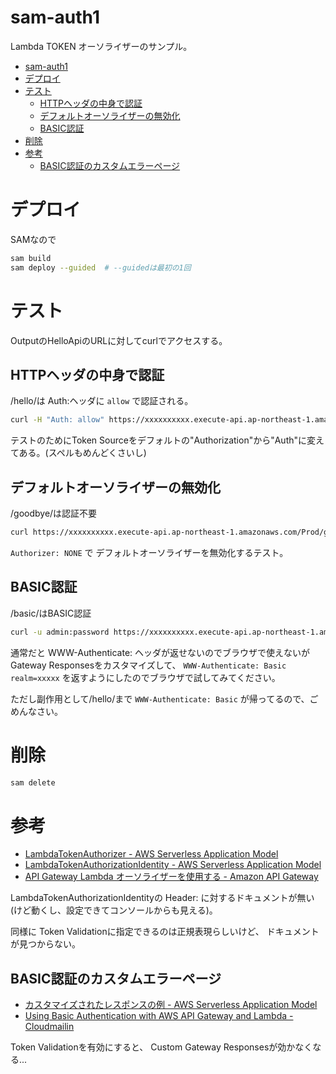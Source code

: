 # sam-auth1

Lambda TOKEN オーソライザーのサンプル。

- [sam-auth1](#sam-auth1)
- [デプロイ](#デプロイ)
- [テスト](#テスト)
  - [HTTPヘッダの中身で認証](#httpヘッダの中身で認証)
  - [デフォルトオーソライザーの無効化](#デフォルトオーソライザーの無効化)
  - [BASIC認証](#basic認証)
- [削除](#削除)
- [参考](#参考)
  - [BASIC認証のカスタムエラーページ](#basic認証のカスタムエラーページ)

# デプロイ

SAMなので
```sh
sam build
sam deploy --guided  # --guidedは最初の1回
```

# テスト

OutputのHelloApiのURLに対してcurlでアクセスする。

## HTTPヘッダの中身で認証

/hello/は Auth:ヘッダに `allow` で認証される。

```sh
curl -H "Auth: allow" https://xxxxxxxxxx.execute-api.ap-northeast-1.amazonaws.com/Prod/hello/
```

テストのためにToken Sourceをデフォルトの"Authorization"から"Auth"に変えてある。(スペルもめんどくさいし)

## デフォルトオーソライザーの無効化

/goodbye/は認証不要
```sh
curl https://xxxxxxxxxx.execute-api.ap-northeast-1.amazonaws.com/Prod/goodbye/
```

`Authorizer: NONE`
で
デフォルトオーソライザーを無効化するテスト。

## BASIC認証

/basic/はBASIC認証

```sh
curl -u admin:password https://xxxxxxxxxx.execute-api.ap-northeast-1.amazonaws.com/Prod/basic/
```

通常だと WWW-Authenticate: ヘッダが返せないのでブラウザで使えないが
Gateway Responsesをカスタマイズして、
`WWW-Authenticate: Basic realm=xxxxx`
を返すようにしたのでブラウザで試してみてください。

ただし副作用として/hello/まで
`WWW-Authenticate: Basic`
が帰ってるので、ごめんなさい。


# 削除

```sh
sam delete
```


# 参考

* [LambdaTokenAuthorizer - AWS Serverless Application Model](https://docs.aws.amazon.com/ja_jp/serverless-application-model/latest/developerguide/sam-property-api-lambdatokenauthorizer.html)
* [LambdaTokenAuthorizationIdentity - AWS Serverless Application Model](https://docs.aws.amazon.com/ja_jp/serverless-application-model/latest/developerguide/sam-property-api-lambdatokenauthorizationidentity.html)
* [API Gateway Lambda オーソライザーを使用する - Amazon API Gateway](https://docs.aws.amazon.com/ja_jp/apigateway/latest/developerguide/apigateway-use-lambda-authorizer.html)


LambdaTokenAuthorizationIdentityの
Header: に対するドキュメントが無い
(けど動くし、設定できてコンソールからも見える)。

同様に
Token Validationに指定できるのは正規表現らしいけど、
ドキュメントが見つからない。

## BASIC認証のカスタムエラーページ

* [カスタマイズされたレスポンスの例 - AWS Serverless Application Model](https://docs.aws.amazon.com/ja_jp/serverless-application-model/latest/developerguide/serverless-controlling-access-to-apis-customize-response.html)
* [Using Basic Authentication with AWS API Gateway and Lambda - Cloudmailin](https://www.cloudmailin.com/blog/basic_auth_with_aws_lambda)

Token Validationを有効にすると、
Custom Gateway Responsesが効かなくなる...
